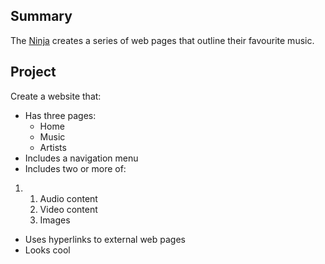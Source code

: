 ## Summary

 The [Ninja](Ninja.md) creates a series of web
pages that outline their favourite music. 

## Project

Create a website that:

  - Has three pages:
      - Home
      - Music
      - Artists
  - Includes a navigation menu
  - Includes two or more of:

<!-- end list -->

1.  1.  Audio content
    2.  Video content
    3.  Images

<!-- end list -->

  - Uses hyperlinks to external web pages
  - Looks cool
